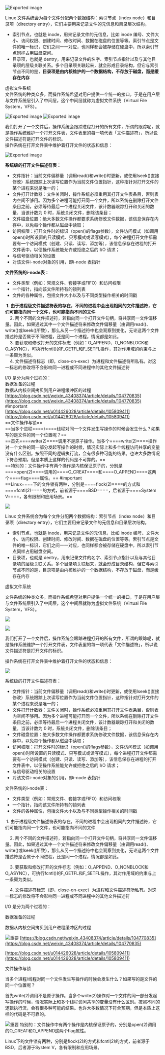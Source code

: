 ![Exported image](Exported%20image%2020250319160519-0.png)

Linux 文件系统会为每个文件分配两个数据结构：索引节点（index node）和目录项（directory entry），它们主要用来记录文件的元信息和目录层次结构。

- 索引节点，也就是 inode，用来记录文件的元信息，比如 inode 编号、文件大小、访问权限、创建时间、修改时间、数据在磁盘的位置等等。索引节点是文件的唯一标识，它们之间一一对应，也同样都会被存储在硬盘中，所以索引节点同样占用磁盘空间。
- 目录项，也就是 dentry，用来记录文件的名字、索引节点指针以及与其他目录项的层级关联关系。多个目录项关联起来，就会形成目录结构，但它与索引节点不同的是，**目录项是由内核维护的一个数据结构，不存放于磁盘，而是缓存在内存**
 
虚拟文件系统  
文件系统的种类众多，而操作系统希望对用户提供一个统一的接口，于是在用户层与文件系统层引入了中间层，这个中间层就称为虚拟文件系统（Virtual File System，VFS）。

![Exported image](Exported%20image%2020250319160520-1.png) ![Exported image](Exported%20image%2020250319160521-2.png)

我们打开了一个文件后，操作系统会跟踪进程打开的所有文件，所谓的跟踪呢，就是操作系统维护一个打开文件表，文件表里的每一项代表「文件描述符」，所以说文件描述符是打开文件的标识。  
操作系统在打开文件表中维护着打开文件的状态和信息：

![Exported image](Exported%20image%2020250319160522-3.png)  

**系统级的打开文件描述符表：**

- 文件指针：当前文件偏移量（调用read()和write()时更新，或使用lseek()直接修改）系统跟踪上次读写位置作为当前文件位置指针，这种指针对打开文件的某个进程来说是唯一的；
- 文件打开计数器：文件关闭时，操作系统必须重用其打开文件表条目，否则表内空间不够用。因为多个进程可能打开同一个文件，所以系统在删除打开文件条目之前，必须等待最后一个进程关闭文件，该计数器跟踪打开和关闭的数量，当该计数为 0 时，系统关闭文件，删除该条目；
- 文件磁盘位置：绝大多数文件操作都要求系统修改文件数据，该信息保存在内存中，以免每个操作都从磁盘中读取；
- 访问权限：打开文件时的标识（open()的flags参数），文件访问模式（如调用open()时所设置的只读模式、只写模式或读写模式），每个进程打开文件都需要有一个访问模式（创建、只读、读写、添加等），该信息保存在进程的打开文件表中，以便操作系统能允许或拒绝之后的 I/O 请求；
- 与信号驱动相关的设置
- 对该文件i-node对象的引用，即i-node 表指针
 
**文件系统的****i-node****表：**

- 文件类型（例如：常规文件、套接字或FIFO）和访问权限
- 一个指针，指向该文件所持有的锁列表
- 文件的各种属性，包括文件大小以及与不同类型操作相关的时间戳

 **1. 由于进程级文件描述符表的存在，不同的进程中会出现相同的文件描述符，它们可能指向同一个文件，也可能指向不同的文件**  
    2. 两个不同的文件描述符，若指向同一个打开文件句柄，将共享同一文件偏移量。因此，如果通过其中一个文件描述符来修改文件偏移量（由调用read()、write()或lseek()所致），那么从另一个描述符中也会观察到变化，无论这两个文件描述符是否属于不同进程，还是同一个进程，情况都是如此。  
    3. 要获取和修改打开的文件标志（例如：O_APPEND、O_NONBLOCK和O_ASYNC），可执行fcntl()的F_GETFL和F_SETFL操作，其对作用域的约束与上一条颇为类似。  
    4. 文件描述符标志（即，close-on-exec）为进程和文件描述符所私有。对这一标志的修改将不会影响同一进程或不同进程中的其他文件描述符
 
I/O 是分为两个过程的：  
数据准备的过程  
数据从内核空间拷贝到用户进程缓冲区的过程  
[https://blog.csdn.net/weixin_43408374/article/details/104770835](https://blog.csdn.net/weixin_43408374/article/details/104770835) #important  
[https://blog.csdn.net/u014426028/article/details/105809411](https://blog.csdn.net/u014426028/article/details/105809411)  
==文件操作与锁==  
==当多个进程====/====线程对同一个文件发生写操作的时候会发生什么？如果写的是文件的同一个位置呢？==  
==首先====write(2)====调用不是原子操作。当多个====write(2)====操作对一个文件的同一部分发起写操作的时候，情况实际上和多个线程访问共享的变量没有什么区别。按照不同的逻辑执行流，会有很多种可能的结果。也许大多数情况下符合预期，但是本质上这样的代码是不可靠的。==  
==特别的：文件操作中有两个操作是内核保证原子的，分别是====open(2)====调用的====O_CREAT====和====O_APPEND====这两个====flag====属性。== #important  
==Linux====下的文件锁有两种，分别是====flock(2)====的方式和====fcntl(2)====的方式，前者源于====BSD====，后者源于====System V====，各有限制和应用场景。==

![](file:///C:/Users/lyl/AppData/Local/Temp/msohtmlclip1/01/clip_image001.png)

Linux 文件系统会为每个文件分配两个数据结构：索引节点（index node）和目录项（directory entry），它们主要用来记录文件的元信息和目录层次结构。

- 索引节点，也就是 inode，用来记录文件的元信息，比如 inode 编号、文件大小、访问权限、创建时间、修改时间、数据在磁盘的位置等等。索引节点是文件的唯一标识，它们之间一一对应，也同样都会被存储在硬盘中，所以索引节点同样占用磁盘空间。
- 目录项，也就是 dentry，用来记录文件的名字、索引节点指针以及与其他目录项的层级关联关系。多个目录项关联起来，就会形成目录结构，但它与索引节点不同的是，目录项是由内核维护的一个数据结构，不存放于磁盘，而是缓存在内存

虚拟文件系统

文件系统的种类众多，而操作系统希望对用户提供一个统一的接口，于是在用户层与文件系统层引入了中间层，这个中间层就称为虚拟文件系统（Virtual File System，VFS）。

![](file:///C:/Users/lyl/AppData/Local/Temp/msohtmlclip1/01/clip_image002.png)

![](file:///C:/Users/lyl/AppData/Local/Temp/msohtmlclip1/01/clip_image003.png)

我们打开了一个文件后，操作系统会跟踪进程打开的所有文件，所谓的跟踪呢，就是操作系统维护一个打开文件表，文件表里的每一项代表「文件描述符」，所以说文件描述符是打开文件的标识。

操作系统在打开文件表中维护着打开文件的状态和信息：

![](file:///C:/Users/lyl/AppData/Local/Temp/msohtmlclip1/01/clip_image004.gif)

系统级的打开文件描述符表：

- 文件指针：当前文件偏移量（调用read()和write()时更新，或使用lseek()直接修改）系统跟踪上次读写位置作为当前文件位置指针，这种指针对打开文件的某个进程来说是唯一的；
- 文件打开计数器：文件关闭时，操作系统必须重用其打开文件表条目，否则表内空间不够用。因为多个进程可能打开同一个文件，所以系统在删除打开文件条目之前，必须等待最后一个进程关闭文件，该计数器跟踪打开和关闭的数量，当该计数为 0 时，系统关闭文件，删除该条目；
- 文件磁盘位置：绝大多数文件操作都要求系统修改文件数据，该信息保存在内存中，以免每个操作都从磁盘中读取；
- 访问权限：打开文件时的标识（open()的flags参数），文件访问模式（如调用open()时所设置的只读模式、只写模式或读写模式），每个进程打开文件都需要有一个访问模式（创建、只读、读写、添加等），该信息保存在进程的打开文件表中，以便操作系统能允许或拒绝之后的 I/O 请求；
- 与信号驱动相关的设置
- 对该文件i-node对象的引用，即i-node 表指针

文件系统的i-node表：

- 文件类型（例如：常规文件、套接字或FIFO）和访问权限
- 一个指针，指向该文件所持有的锁列表
- 文件的各种属性，包括文件大小以及与不同类型操作相关的时间戳

 1. 由于进程级文件描述符表的存在，不同的进程中会出现相同的文件描述符，它们可能指向同一个文件，也可能指向不同的文件

    2. 两个不同的文件描述符，若指向同一个打开文件句柄，将共享同一文件偏移量。因此，如果通过其中一个文件描述符来修改文件偏移量（由调用read()、write()或lseek()所致），那么从另一个描述符中也会观察到变化，无论这两个文件描述符是否属于不同进程，还是同一个进程，情况都是如此。

    3. 要获取和修改打开的文件标志（例如：O_APPEND、O_NONBLOCK和O_ASYNC），可执行fcntl()的F_GETFL和F_SETFL操作，其对作用域的约束与上一条颇为类似。

    4. 文件描述符标志（即，close-on-exec）为进程和文件描述符所私有。对这一标志的修改将不会影响同一进程或不同进程中的其他文件描述符

I/O 是分为两个过程的：

数据准备的过程

数据从内核空间拷贝到用户进程缓冲区的过程

![重要](file:///C:/Users/lyl/AppData/Local/Temp/msohtmlclip1/01/clip_image005.png) [https://blog.csdn.net/weixin_43408374/article/details/104770835](https://blog.csdn.net/weixin_43408374/article/details/104770835)

[https://blog.csdn.net/u014426028/article/details/105809411](https://blog.csdn.net/u014426028/article/details/105809411)

文件操作与锁

当多个进程/线程对同一个文件发生写操作的时候会发生什么？如果写的是文件的同一个位置呢？

首先write(2)调用不是原子操作。当多个write(2)操作对一个文件的同一部分发起写操作的时候，情况实际上和多个线程访问共享的变量没有什么区别。按照不同的逻辑执行流，会有很多种可能的结果。也许大多数情况下符合预期，但是本质上这样的代码是不可靠的。

![重要](file:///C:/Users/lyl/AppData/Local/Temp/msohtmlclip1/01/clip_image005.png) 特别的：文件操作中有两个操作是内核保证原子的，分别是open(2)调用的O_CREAT和O_APPEND这两个flag属性。

Linux下的文件锁有两种，分别是flock(2)的方式和fcntl(2)的方式，前者源于BSD，后者源于System V，各有限制和应用场景。